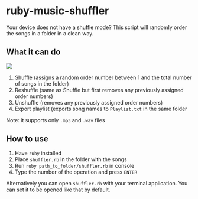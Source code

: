 # ruby-music-shuffler
Your device does not have a shuffle mode? This script will randomly order the songs in a folder in a clean way.

## What it can do
![](https://i.imgur.com/dcDMN6J.png)
1. Shuffle (assigns a random order number between 1 and the total number of songs in the folder)
2. Reshuffle (same as Shuffle but first removes any previously assigned order numbers)
3. Unshuffle (removes any previously assigned order numbers)
4. Export playlist (exports song names to `Playlist.txt` in the same folder

Note: it supports only `.mp3` and `.wav` files

## How to use
1. Have `ruby` installed
2. Place `shuffler.rb` in the folder with the songs
3. Run `ruby path_to_folder/shuffler.rb` in console
4. Type the number of the operation and press `ENTER`

Alternatively you can open `shuffler.rb` with your terminal application. You can set it to be opened like that by default.
